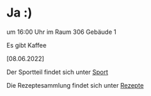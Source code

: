 
# Ja :)


um 16:00 Uhr im Raum 306 Gebäude 1

Es gibt Kaffee


<!---![image](https://user-images.githubusercontent.com/73311547/125851712-3934142d-7930-4613-8163-7ba796f7bffd.png)-->

[08.06.2022]


Der Sportteil findet sich unter [Sport](/sport.md)

Die Rezeptesammlung findet sich unter [Rezepte](/rezepte.md)


